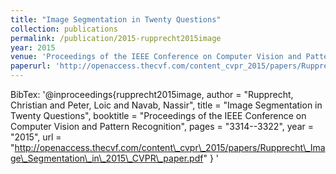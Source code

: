 ```yaml
---
title: "Image Segmentation in Twenty Questions"
collection: publications
permalink: /publication/2015-rupprecht2015image
year: 2015
venue: 'Proceedings of the IEEE Conference on Computer Vision and Pattern Recognition'
paperurl: 'http://openaccess.thecvf.com/content_cvpr_2015/papers/Rupprecht_Image_Segmentation_in_2015_CVPR_paper.pdf'
---
```

BibTex: '@inproceedings{rupprecht2015image,
    author = &quot;Rupprecht, Christian and Peter, Loic and Navab, Nassir&quot;,
    title = &quot;Image Segmentation in Twenty Questions&quot;,
    booktitle = &quot;Proceedings of the IEEE Conference on Computer Vision and Pattern Recognition&quot;,
    pages = &quot;3314--3322&quot;,
    year = &quot;2015&quot;,
    url = &quot;http://openaccess.thecvf.com/content\_cvpr\_2015/papers/Rupprecht\_Image\_Segmentation\_in\_2015\_CVPR\_paper.pdf&quot;
}
'